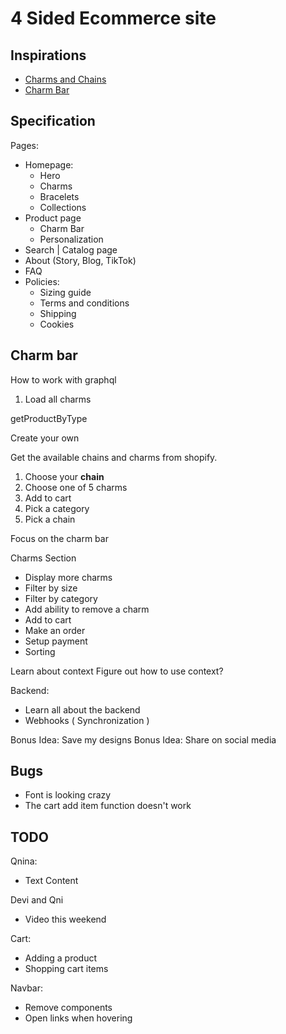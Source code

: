 # 4 Sided Ecommerce site

## Inspirations

- [Charms and Chains](https://www.madebymary.com/collections/charms-and-chains)
- [Charm Bar](https://www.lavenderandgracedesigns.com/products/charm-necklace-1)

## Specification

Pages:

- Homepage:
  - Hero
  - Charms
  - Bracelets
  - Collections
- Product page
  - Charm Bar
  - Personalization
- Search | Catalog page
- About (Story, Blog, TikTok)
- FAQ
- Policies:
  - Sizing guide
  - Terms and conditions
  - Shipping
  - Cookies


## Charm bar

How to work with graphql

1. Load all charms

getProductByType

Create your own

Get the available chains and charms from shopify.

1. Choose your **chain**
2. Choose one of 5 charms
3. Add to cart
4. Pick a category
5. Pick a chain

Focus on the charm bar

Charms Section

- Display more charms
- Filter by size
- Filter by category
- Add ability to remove a charm
- Add to cart
- Make an order
- Setup payment
- Sorting

Learn about context
Figure out how to use context?

Backend:

- Learn all about the backend
- Webhooks ( Synchronization )

Bonus Idea: Save my designs
Bonus Idea: Share on social media

## Bugs

- Font is looking crazy
- The cart add item function doesn't work

## TODO

Qnina:
- Text Content

Devi and Qni
- Video this weekend

Cart:
- Adding a product
- Shopping cart items

Navbar:
- Remove components
- Open links when hovering






























































